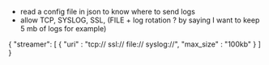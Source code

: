 * read a config file in json to know where to send logs
* allow TCP, SYSLOG, SSL, (FILE + log rotation ? by saying I want to keep 5 mb of logs for example)

{
  "streamer": [
    {
      "uri" : "tcp:// ssl:// file:// syslog://",
      "max_size" : "100kb"
    }
  ]
}
